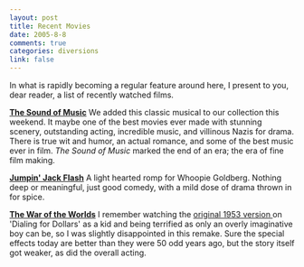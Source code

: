 ```yaml
--- 
layout: post
title: Recent Movies
date: 2005-8-8
comments: true
categories: diversions
link: false
---
```

In what is rapidly becoming a regular feature around here, I present to you, dear reader, a list of recently watched films.

<strong><a href="http://imdb.com/title/tt0059742/" title="The Sound of Music">The Sound of Music</a></strong>
We added this classic musical to our collection this weekend. It maybe one of the best movies ever made with stunning scenery, outstanding acting, incredible music, and villinous Nazis for drama. There is true wit and humor, an actual romance, and some of the best music ever in film. <em>The Sound of Music</em> marked the end of an era; the era of fine film making.

<strong><a href="http://imdb.com/title/tt0091306/" title="Jumpin' Jack Flash">Jumpin' Jack Flash</a></strong>
A light hearted romp for Whoopie Goldberg. Nothing deep or meaningful, just good comedy, with a mild dose of drama thrown in for spice.

<strong><a href="http://imdb.com/title/tt0407304/" title="The War of the Worlds">The War of the Worlds</a></strong>
I remember watching the <a href="http://imdb.com/title/tt0046534/" title="the original 1953 version">original 1953 version </a>on 'Dialing for Dollars' as a kid and being terrified as only an overly imaginative boy can be, so I was slightly disappointed in this remake. Sure the special effects today are better than they were 50 odd years ago, but the story itself got weaker, as did the overall acting.
